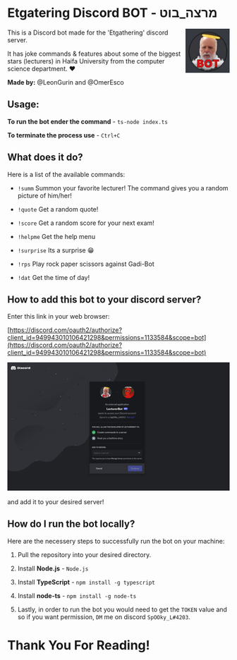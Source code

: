 # Etgatering Discord BOT - מרצה_בוט

<img src="https://github.com/LeonGurin/Gadi-bot/blob/main/pictures/gadi_bot.png" align='right' width=100 height=100 />

This is a Discord bot made for the 'Etgathering' discord server.

It has joke commands & features about some of the biggest stars (lecturers) in Haifa University from the computer science department.
❤

**Made by:** @LeonGurin and @OmerEsco

## Usage:

**To run the bot ender the command** - `ts-node index.ts`

**To terminate the process use** - `Ctrl+C`

## What does it do?

Here is a list of the available commands:

* `!summ` Summon your favorite lecturer! The command gives you a random picture of him/her!

* `!quote` Get a random quote!

* `!score` Get a random score for your next exam!

* `!helpme` Get the help menu

* `!surprise` Its a surprise 😁

* `!rps` Play rock paper scissors against Gadi-Bot

* `!dat` Get the time of day!

## How to add this bot to your discord server?

Enter this link in your web browser: 

[https://discord.com/oauth2/authorize?client_id=949943010106421298&permissions=1133584&scope=bot](https://discord.com/oauth2/authorize?client_id=949943010106421298&permissions=1133584&scope=bot)

![link](https://github.com/LeonGurin/Gadi-bot/blob/main/pictures/link.png)

and add it to your desired server!

## How do I run the bot locally?

Here are the necessery steps to successfully run the bot on your machine:

1. Pull the repository into your desired directory.

2. Install **Node.js** - `Node.js`

3. Install **TypeScript** - `npm install -g typescript`

4. Install **node-ts** - `npm install -g node-ts`

5. Lastly, in order to run the bot you would need to get the `TOKEN` value and so if you want permission, `DM` me on discord `SpOOky_L#4203`.

# Thank You For Reading!


